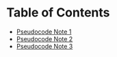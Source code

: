 # Table of Contents

- [Pseudocode Note 1](./notes/pseudocode-note-1.md)
- [Pseudocode Note 2](./notes/pseudocode-note-2.md)
- [Pseudocode Note 3](./notes/pseudocode-note-3.md)
